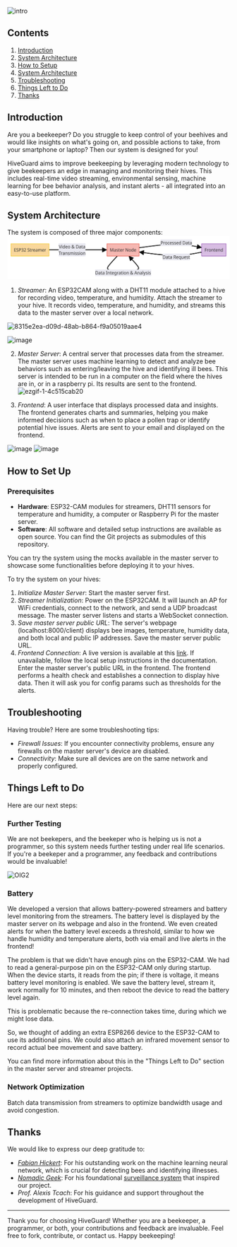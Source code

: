 
![intro](https://github.com/FrancoBre/HIVE-GUARD/assets/66085255/d76aec63-93d8-4d70-b18a-39bf4591a06b)

## Contents
1. [Introduction](#introduction)
2. [System Architecture](#system-Architecture)
3. [How to Setup](#how-to-setup)
4. [System Architecture](#system-architecture)
5. [Troubleshooting](#troubleshooting)
6. [Things Left to Do](#things-left-to-do)
7. [Thanks](#thanks)

## Introduction

Are you a beekeeper? Do you struggle to keep control of your beehives and would like insights on what's going on, and possible actions to take, from your smartphone or laptop? Then our system is designed for you!

HiveGuard aims to improve beekeeping by leveraging modern technology to give beekeepers an edge in managing and monitoring their hives. This includes real-time video streaming, environmental sensing, machine learning for bee behavior analysis, and instant alerts - all integrated into an easy-to-use platform.

## System Architecture

The system is composed of three major components: 
![logo](./assets/infrastructure.png)

1. *Streamer*: An ESP32CAM along with a DHT11 module attached to a hive for recording video, temperature, and humidity. Attach the streamer to your hive. It records video, temperature, and humidity, and streams this data to the master server over a local network.

  ![8315e2ea-d09d-48ab-b864-f9a05019aae4](https://github.com/FrancoBre/HIVE-GUARD/assets/66085255/54b17f63-27fa-4fdc-b2a9-df200177ba22)

  ![image](https://github.com/FrancoBre/HIVE-GUARD/assets/66085255/c59538b6-df63-48e7-8906-e9ef734ab370)

2. *Master Server*: A central server that processes data from the streamer. The master server uses machine learning to detect and analyze bee behaviors such as entering/leaving the hive and identifying ill bees. This server is intended to be run in a computer on the field where the hives are in, or in a raspberry pi. Its results are sent to the frontend.
![ezgif-1-4c515cab20](https://github.com/FrancoBre/HIVE-GUARD/assets/66085255/28130051-8dc3-4bdf-b987-1b47bde92535)

4. *Frontend*: A user interface that displays processed data and insights. The frontend generates charts and summaries, helping you make informed decisions such as when to place a pollen trap or identify potential hive issues. Alerts are sent to your email and displayed on the frontend.

![image](https://github.com/FrancoBre/HIVE-GUARD/assets/66085255/e4c0e126-a4ec-473e-b31e-4c9815d33901)
![image](https://github.com/FrancoBre/HIVE-GUARD/assets/66085255/abf80eae-534e-4f19-9a32-d41a7557da89)

## How to Set Up

### Prerequisites
- **Hardware**: ESP32-CAM modules for streamers, DHT11 sensors for temperature and humidity, a computer or Raspberry Pi for the master server.
- **Software**: All software and detailed setup instructions are available as open source. You can find the Git projects as submodules of this repository.

You can try the system using the mocks available in the master server to showcase some functionalities before deploying it to your hives.

To try the system on your hives:
1. *Initialize Master Server*: Start the master server first.
2. *Streamer Initialization*: Power on the ESP32CAM. It will launch an AP for WiFi credentials, connect to the network, and send a UDP broadcast message. The master server listens and starts a WebSocket connection.
3. *Save master server public URL*: The server's webpage (localhost:8000/client) displays bee images, temperature, humidity data, and both local and public IP addresses. Save the master server public URL.
4. *Frontend Connection*: A live version is available at this [link](https://hive-guard-client-production.up.railway.app/). If unavailable, follow the local setup instructions in the documentation. Enter the master server's public URL in the frontend. The frontend performs a health check and establishes a connection to display hive data. Then it will ask you for config params such as thresholds for the alerts.


## Troubleshooting

Having trouble? Here are some troubleshooting tips:

- *Firewall Issues*: If you encounter connectivity problems, ensure any firewalls on the master server's device are disabled.
- *Connectivity*: Make sure all devices are on the same network and properly configured.

## Things Left to Do

Here are our next steps:

### Further Testing

We are not beekepers, and the beekeper who is helping us is not a programmer, so this system needs further testing under real life scenarios. If you're a beekeper and a programmer, any feedback and contributions would be invaluable!

![OIG2](https://github.com/FrancoBre/HIVE-GUARD/assets/66085255/9e78d34d-51f0-4847-9b2c-79475ac54fd3)

### Battery
We developed a version that allows battery-powered streamers and battery level monitoring from the streamers. The battery level is displayed by the master server on its webpage and also in the frontend. We even created alerts for when the battery level exceeds a threshold, similar to how we handle humidity and temperature alerts, both via email and live alerts in the frontend!

The problem is that we didn't have enough pins on the ESP32-CAM. We had to read a general-purpose pin on the ESP32-CAM only during startup. When the device starts, it reads from the pin; if there is voltage, it means battery level monitoring is enabled. We save the battery level, stream it, work normally for 10 minutes, and then reboot the device to read the battery level again.

This is problematic because the re-connection takes time, during which we might lose data.

So, we thought of adding an extra ESP8266 device to the ESP32-CAM to use its additional pins. We could also attach an infrared movement sensor to record actual bee movement and save battery.

You can find more information about this in the "Things Left to Do" section in the master server and streamer projects.
   
### Network Optimization
Batch data transmission from streamers to optimize bandwidth usage and avoid congestion.

## Thanks

We would like to express our deep gratitude to:

- *[Fabian Hickert](https://github.com/BeeAlarmed/BeeAlarmed)*: For his outstanding work on the machine learning neural network, which is crucial for detecting bees and identifying illnesses.
- *[Nomadic Geek](https://www.youtube.com/@nomadicgeek_369)*: For his foundational [surveillance system](https://www.youtube.com/watch?v=WsPFQx0p4Us&list=PLFRIWPt6uUoVsirzwwqrNtp5vG-4ByIoe) that inspired our project.
- *Prof. Alexis Tcach*: For his guidance and support throughout the development of HiveGuard.

---

Thank you for choosing HiveGuard! Whether you are a beekeeper, a programmer, or both, your contributions and feedback are invaluable. Feel free to fork, contribute, or contact us. Happy beekeeping!
